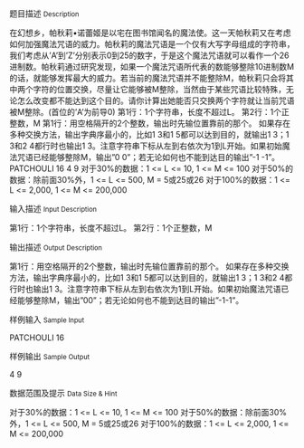 <div class="panel panel-default">
<div class="area-title">
<span>
题目描述
<small>Description</small>
</span></div>
<div class="panel-body">

<p>在幻想乡，帕秋莉•诺蕾姬是以宅在图书馆闻名的魔法使。这一天帕秋莉又在考虑如何加强魔法咒语的威力。帕秋莉的魔法咒语是一个仅有大写字母组成的字符串，我们考虑从’A’到’Z’分别表示0到25的数字，于是这个魔法咒语就可以看作一个26进制数。帕秋莉通过研究发现，如果一个魔法咒语所代表的数能够整除10进制数M的话，就能够发挥最大的威力。若当前的魔法咒语并不能整除M，帕秋莉只会将其中两个字符的位置交换，尽量让它能够被M整除，当然由于某些咒语比较特殊，无论怎么改变都不能达到这个目的。请你计算出她能否只交换两个字符就让当前咒语被M整除。(首位的’A’为前导0) 第1行：1个字符串，长度不超过L。 第2行：1个正整数，M 第1行：用空格隔开的2个整数，输出时先输位置靠前的那个。 如果存在多种交换方法，输出字典序最小的，比如1 3和1 5都可以达到目的，就输出1 3；1 3和2 4都行时也输出1 3。注意字符串下标从左到右依次为1到L开始。如果初始魔法咒语已经能够整除M，输出”0 0”；若无论如何也不能到达目的输出”-1 -1”。 PATCHOULI 16 4 9 对于30%的数据：1 &lt;= L &lt;= 10, 1 &lt;= M &lt;= 100 对于50%的数据：除前面30%外，1 &lt;= L &lt;= 500, M = 5或25或26 对于100%的数据：1 &lt;= L &lt;= 2,000, 1 &lt;= M &lt;= 200,000</p>

</div>
</div>

<div class="panel panel-default">
<div class="area-title">
<span>
输入描述
<small>Input Description</small>
</span></div>
<div class="panel-body">
<p>第1行：1个字符串，长度不超过L。 第2行：1个正整数，M</p>

</div>
</div>
<div  class="panel panel-default">
<div class="area-title">
<span>
输出描述
<small>Output Description</small>
</span></div>
<div class="panel-body">

<p>第1行：用空格隔开的2个整数，输出时先输位置靠前的那个。 如果存在多种交换方法，输出字典序最小的，比如1 3和1 5都可以达到目的，就输出1 3；1 3和2 4都行时也输出1 3。注意字符串下标从左到右依次为1到L开始。如果初始魔法咒语已经能够整除M，输出&rdquo;00&rdquo;；若无论如何也不能到达目的输出&rdquo;-1-1&rdquo;。</p>

</div>
</div>


<div class="panel panel-default">
<div class="area-title">
<span>
样例输入
<small>Sample Input</small>
</span></div>
<div class="panel-body">
<p>PATCHOULI 16</p>

</div>
</div>

<div class="panel panel-default">
<div class="area-title">
<span>
样例输出
<small>Sample Output</small>
</span></div>
<div class="panel-body">
<p>4 9</p>

</div>
</div>

<div class="panel panel-default">
<div class="area-title">
<span>
数据范围及提示
<small>Data Size & Hint</small>
</span></div>
<div class="panel-body">
<p>对于30%的数据：1 &lt;= L &lt;= 10, 1 &lt;= M &lt;= 100 对于50%的数据：除前面30%外，1 &lt;= L &lt;= 500, M = 5或25或26 对于100%的数据：1 &lt;= L &lt;= 2,000, 1 &lt;= M &lt;= 200,000</p>
</div>
</div>
